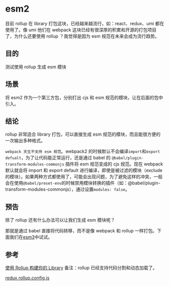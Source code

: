# esm2
目前 rollup 在 library 打包这块，已经越来越流行，如：react、redux、umi 都在使用了。像 umi 他们在 webpack 这块已经有很深厚的积累和开源的打包项目了，为什么还要使用 rollup ？我觉得是因为 esm 规范在未来会成为流行趋势。

## 目的
测试使用 rollup 生成 esm 模块

## 场景
将 esm2 作为一个第三方包，分别打出 cjs 和 esm 规范的模块，让在后面的包中引入。

## 结论
rollup 非常适合 library 打包，可以直接生成 esm 规范的模块，而且能很方便的一次输出多种格式。  

`webpack 天生不支持 esm 规范`。webpack2 的时候默认不会编译`import`和`export defualt`，为了让代码能正常运行，还是通过 babel 的 `@babel/plugin-transform-modules-commonjs` 插件将 esm 规范变成的 cjs 规范。现在 webpack 默认就会将 import 和 export default 进行编译，即使是被过滤的模块（exclude 的模块）。如果两种方式都使用了，可能会出现问题，为了避免这样的冲突，一般会在使用`@babel/preset-env`的时候禁用模块转换的插件（如：@babel/plugin-transform-modules-commonjs），通过设置`modules: false`。

## 预告
除了 rollup 还有什么办法可以让我们生成 esm 模块呢？  

那就是通过 babel 直接将代码转移，而不是像 webpack 和 rollup 一样打包。下面我们在[esm3](https://github.com/104gogo/sven/tree/master/packages/esm3)中试试。

## 参考
[使用 Rollup 构建你的 Library](https://zhuanlan.zhihu.com/p/34218678)
备注：rollup 已经支持代码分割和动态加载了。

[redux rollup.config.js](https://github.com/reduxjs/redux/blob/master/rollup.config.js)
